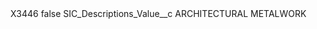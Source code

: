 <?xml version="1.0" encoding="UTF-8"?>
<CustomMetadata xmlns="http://soap.sforce.com/2006/04/metadata" xmlns:xsi="http://www.w3.org/2001/XMLSchema-instance" xmlns:xsd="http://www.w3.org/2001/XMLSchema">
    <label>X3446</label>
    <protected>false</protected>
    <values>
        <field>SIC_Descriptions_Value__c</field>
        <value xsi:type="xsd:string">ARCHITECTURAL METALWORK</value>
    </values>
</CustomMetadata>

